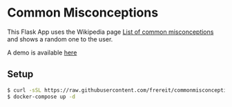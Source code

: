 # Common Misconceptions

This Flask App uses the Wikipedia page [List of common misconceptions](https://en.wikipedia.org/wiki/List_of_common_misconceptions) and shows a random one to the user.

A demo is available [here](http://misconceptions.frereit.de/)

## Setup

```bash
$ curl -sSL https://raw.githubusercontent.com/frereit/commonmisconceptions/master/docker-compose.yml -o docker-compose.yml
$ docker-compose up -d
```